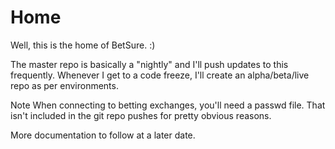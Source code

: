 Home
==============
Well, this is the home of BetSure. :)

The master repo is basically a "nightly" and I'll push updates to this frequently. Whenever I get to a code freeze, I'll create an alpha/beta/live repo as per environments.

Note When connecting to betting exchanges, you'll need a passwd file. That isn't included in the git repo pushes for pretty obvious reasons.

More documentation to follow at a later date.